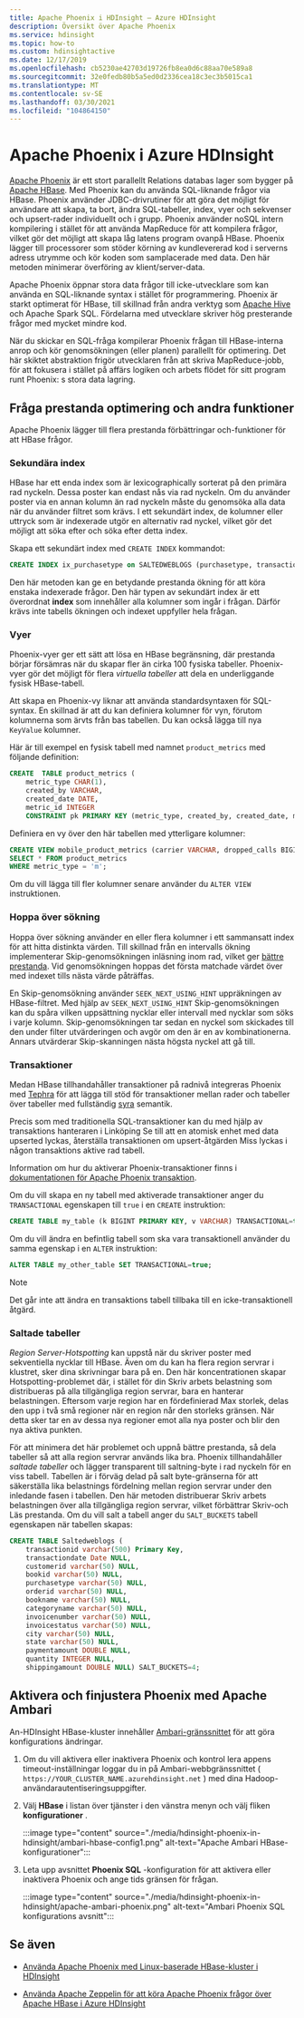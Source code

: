```yaml
---
title: Apache Phoenix i HDInsight – Azure HDInsight
description: Översikt över Apache Phoenix
ms.service: hdinsight
ms.topic: how-to
ms.custom: hdinsightactive
ms.date: 12/17/2019
ms.openlocfilehash: cb5230ae42703d19726fb8ea0d6c88aa70e589a8
ms.sourcegitcommit: 32e0fedb80b5a5ed0d2336cea18c3ec3b5015ca1
ms.translationtype: MT
ms.contentlocale: sv-SE
ms.lasthandoff: 03/30/2021
ms.locfileid: "104864150"
---
```

# <a name="apache-phoenix-in-azure-hdinsight"></a>Apache Phoenix i Azure HDInsight

[Apache Phoenix](https://phoenix.apache.org/) är ett stort parallellt Relations databas lager som bygger på [Apache HBase](hbase/apache-hbase-overview.md). Med Phoenix kan du använda SQL-liknande frågor via HBase. Phoenix använder JDBC-drivrutiner för att göra det möjligt för användare att skapa, ta bort, ändra SQL-tabeller, index, vyer och sekvenser och upsert-rader individuellt och i grupp. Phoenix använder noSQL intern kompilering i stället för att använda MapReduce för att kompilera frågor, vilket gör det möjligt att skapa låg latens program ovanpå HBase. Phoenix lägger till processorer som stöder körning av kundlevererad kod i serverns adress utrymme och kör koden som samplacerade med data. Den här metoden minimerar överföring av klient/server-data.

Apache Phoenix öppnar stora data frågor till icke-utvecklare som kan använda en SQL-liknande syntax i stället för programmering. Phoenix är starkt optimerat för HBase, till skillnad från andra verktyg som [Apache Hive](hadoop/hdinsight-use-hive.md) och Apache Spark SQL. Fördelarna med utvecklare skriver hög presterande frågor med mycket mindre kod.

När du skickar en SQL-fråga kompilerar Phoenix frågan till HBase-interna anrop och kör genomsökningen (eller planen) parallellt för optimering. Det här skiktet abstraktion frigör utvecklaren från att skriva MapReduce-jobb, för att fokusera i stället på affärs logiken och arbets flödet för sitt program runt Phoenix: s stora data lagring.

## <a name="query-performance-optimization-and-other-features"></a>Fråga prestanda optimering och andra funktioner

Apache Phoenix lägger till flera prestanda förbättringar och-funktioner för att HBase frågor.

### <a name="secondary-indexes"></a>Sekundära index

HBase har ett enda index som är lexicographically sorterat på den primära rad nyckeln. Dessa poster kan endast nås via rad nyckeln. Om du använder poster via en annan kolumn än rad nyckeln måste du genomsöka alla data när du använder filtret som krävs. I ett sekundärt index, de kolumner eller uttryck som är indexerade utgör en alternativ rad nyckel, vilket gör det möjligt att söka efter och söka efter detta index.

Skapa ett sekundärt index med `CREATE INDEX` kommandot:

```sql
CREATE INDEX ix_purchasetype on SALTEDWEBLOGS (purchasetype, transactiondate) INCLUDE (bookname, quantity);
```

Den här metoden kan ge en betydande prestanda ökning för att köra enstaka indexerade frågor. Den här typen av sekundärt index är ett överordnat **index** som innehåller alla kolumner som ingår i frågan. Därför krävs inte tabells ökningen och indexet uppfyller hela frågan.

### <a name="views"></a>Vyer

Phoenix-vyer ger ett sätt att lösa en HBase begränsning, där prestanda börjar försämras när du skapar fler än cirka 100 fysiska tabeller. Phoenix-vyer gör det möjligt för flera *virtuella tabeller* att dela en underliggande fysisk HBase-tabell.

Att skapa en Phoenix-vy liknar att använda standardsyntaxen för SQL-syntax. En skillnad är att du kan definiera kolumner för vyn, förutom kolumnerna som ärvts från bas tabellen. Du kan också lägga till nya `KeyValue` kolumner.

Här är till exempel en fysisk tabell med namnet `product_metrics` med följande definition:

```sql
CREATE  TABLE product_metrics (
    metric_type CHAR(1),
    created_by VARCHAR,
    created_date DATE,
    metric_id INTEGER
    CONSTRAINT pk PRIMARY KEY (metric_type, created_by, created_date, metric_id));
```

Definiera en vy över den här tabellen med ytterligare kolumner:

```sql
CREATE VIEW mobile_product_metrics (carrier VARCHAR, dropped_calls BIGINT) AS
SELECT * FROM product_metrics
WHERE metric_type = 'm';
```

Om du vill lägga till fler kolumner senare använder du `ALTER VIEW` instruktionen.

### <a name="skip-scan"></a>Hoppa över sökning

Hoppa över sökning använder en eller flera kolumner i ett sammansatt index för att hitta distinkta värden. Till skillnad från en intervalls ökning implementerar Skip-genomsökningen inläsning inom rad, vilket ger [bättre prestanda](https://phoenix.apache.org/performance.html#Skip-Scan). Vid genomsökningen hoppas det första matchade värdet över med indexet tills nästa värde påträffas.

En Skip-genomsökning använder `SEEK_NEXT_USING_HINT` uppräkningen av HBase-filtret. Med hjälp av `SEEK_NEXT_USING_HINT` Skip-genomsökningen kan du spåra vilken uppsättning nycklar eller intervall med nycklar som söks i varje kolumn. Skip-genomsökningen tar sedan en nyckel som skickades till den under filter utvärderingen och avgör om den är en av kombinationerna. Annars utvärderar Skip-skanningen nästa högsta nyckel att gå till.

### <a name="transactions"></a>Transaktioner

Medan HBase tillhandahåller transaktioner på radnivå integreras Phoenix med [Tephra](https://tephra.io/) för att lägga till stöd för transaktioner mellan rader och tabeller över tabeller med fullständig [syra](https://en.wikipedia.org/wiki/ACID) semantik.

Precis som med traditionella SQL-transaktioner kan du med hjälp av transaktions hanteraren i Linköping Se till att en atomisk enhet med data upserted lyckas, återställa transaktionen om upsert-åtgärden Miss lyckas i någon transaktions aktive rad tabell.

Information om hur du aktiverar Phoenix-transaktioner finns i [dokumentationen för Apache Phoenix transaktion](https://phoenix.apache.org/transactions.html).

Om du vill skapa en ny tabell med aktiverade transaktioner anger du `TRANSACTIONAL` egenskapen till `true` i en `CREATE` instruktion:

```sql
CREATE TABLE my_table (k BIGINT PRIMARY KEY, v VARCHAR) TRANSACTIONAL=true;
```

Om du vill ändra en befintlig tabell som ska vara transaktionell använder du samma egenskap i en `ALTER` instruktion:

```sql
ALTER TABLE my_other_table SET TRANSACTIONAL=true;
```

> [!NOTE]  
> Det går inte att ändra en transaktions tabell tillbaka till en icke-transaktionell åtgärd.

### <a name="salted-tables"></a>Saltade tabeller

*Region Server-Hotspotting* kan uppstå när du skriver poster med sekventiella nycklar till HBase. Även om du kan ha flera region servrar i klustret, sker dina skrivningar bara på en. Den här koncentrationen skapar Hotspotting-problemet där, i stället för din Skriv arbets belastning som distribueras på alla tillgängliga region servrar, bara en hanterar belastningen. Eftersom varje region har en fördefinierad Max storlek, delas den upp i två små regioner när en region når den storleks gränsen. När detta sker tar en av dessa nya regioner emot alla nya poster och blir den nya aktiva punkten.

För att minimera det här problemet och uppnå bättre prestanda, så dela tabeller så att alla region servrar används lika bra. Phoenix tillhandahåller *saltade tabeller* och lägger transparent till saltning-byte i rad nyckeln för en viss tabell. Tabellen är i förväg delad på salt byte-gränserna för att säkerställa lika belastnings fördelning mellan region servrar under den inledande fasen i tabellen. Den här metoden distribuerar Skriv arbets belastningen över alla tillgängliga region servrar, vilket förbättrar Skriv-och Läs prestanda. Om du vill salt a tabell anger du `SALT_BUCKETS` tabell egenskapen när tabellen skapas:

```sql
CREATE TABLE Saltedweblogs (
    transactionid varchar(500) Primary Key,
    transactiondate Date NULL,
    customerid varchar(50) NULL,
    bookid varchar(50) NULL,
    purchasetype varchar(50) NULL,
    orderid varchar(50) NULL,
    bookname varchar(50) NULL,
    categoryname varchar(50) NULL,
    invoicenumber varchar(50) NULL,
    invoicestatus varchar(50) NULL,
    city varchar(50) NULL,
    state varchar(50) NULL,
    paymentamount DOUBLE NULL,
    quantity INTEGER NULL,
    shippingamount DOUBLE NULL) SALT_BUCKETS=4;
```

## <a name="enable-and-tune-phoenix-with-apache-ambari"></a>Aktivera och finjustera Phoenix med Apache Ambari

An-HDInsight HBase-kluster innehåller [Ambari-gränssnittet](hdinsight-hadoop-manage-ambari.md) för att göra konfigurations ändringar.

1. Om du vill aktivera eller inaktivera Phoenix och kontrol lera appens timeout-inställningar loggar du in på Ambari-webbgränssnittet ( `https://YOUR_CLUSTER_NAME.azurehdinsight.net` ) med dina Hadoop-användarautentiseringsuppgifter.

2. Välj **HBase** i listan över tjänster i den vänstra menyn och välj fliken **konfigurationer** .

    :::image type="content" source="./media/hdinsight-phoenix-in-hdinsight/ambari-hbase-config1.png" alt-text="Apache Ambari HBase-konfigurationer":::

3. Leta upp avsnittet **Phoenix SQL** -konfiguration för att aktivera eller inaktivera Phoenix och ange tids gränsen för frågan.

    :::image type="content" source="./media/hdinsight-phoenix-in-hdinsight/apache-ambari-phoenix.png" alt-text="Ambari Phoenix SQL konfigurations avsnitt":::

## <a name="see-also"></a>Se även

* [Använda Apache Phoenix med Linux-baserade HBase-kluster i HDInsight](hbase/apache-hbase-query-with-phoenix.md)

* [Använda Apache Zeppelin för att köra Apache Phoenix frågor över Apache HBase i Azure HDInsight](./hbase/apache-hbase-phoenix-zeppelin.md)
